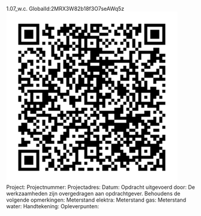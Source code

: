 1.07_w.c.
GlobalId:2MRX3W82b18f3O7seAWq5z
![picture](https://github.com/C-Claus/Data-Files/blob/master/QR_codes/KDV/1.07_w.c..png)
Project:
Projectnummer:
Projectadres:
Datum:
Opdracht uitgevoerd door:
De werkzaamheden zijn overgedragen aan opdrachtgever. Behoudens de volgende opmerkingen:
Meterstand elektra:
Meterstand gas:
Meterstand water:
Handtekening:
Opleverpunten:
